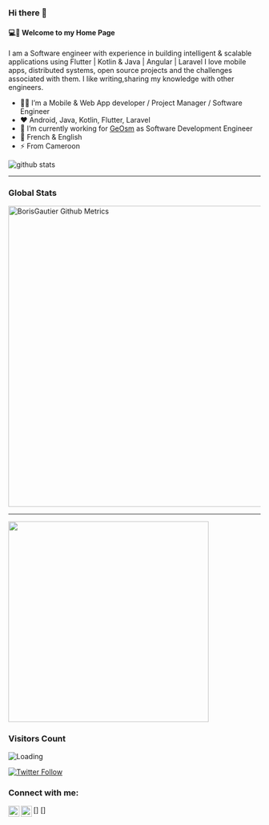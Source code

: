 ### Hi there 👋


#### 💻💫 Welcome to my Home Page

I am a Software engineer with experience in building intelligent & scalable applications using Flutter | Kotlin & Java | Angular | Laravel
I love mobile apps, distributed systems, open source projects and the challenges associated with them.
I like writing,sharing my knowledge with other engineers.

- 👨‍💻 I’m a Mobile & Web App developer / Project Manager / Software Engineer
- ❤️ Android, Java, Kotlin, Flutter, Laravel
- 🔭 I’m currently working for [GeOsm](https://github.com/GeOsmFamily) as Software Development Engineer
- 💬 French & English
- ⚡ From Cameroon

![github stats](https://github-readme-stats.vercel.app/api?username=BorisGautier&show_icons=true)

---

### Global Stats
<p>
    <img width="600"  
         src="https://metrics.lecoq.io/BorisGautier?id=BorisGautier" 
         alt="BorisGautier Github Metrics"
     />
</p>

---

<img width="400" src="https://wakatime.com/share/@Boris_Gautier/860be91a-8c44-4bf0-b3f6-f6ee78cb2e38.svg"></img>

### Visitors Count
<img align="left" src = "https://profile-counter.glitch.me/BorisGautier/count.svg" alt ="Loading">

<br />

[![Twitter Follow](https://img.shields.io/twitter/follow/Boris_Gauty.svg?style=social)](https://twitter.com/Boris_Gauty)


### Connect with me:

[<img align="left" alt="Boris_Gauty | Twitter" width="22px" src="https://cdn.jsdelivr.net/npm/simple-icons@v3/icons/twitter.svg"/>]
[<img align="left" alt="boris-gautier-tchoukouaha-420262143 | LinkedIn" width="22px" src="https://cdn.jsdelivr.net/npm/simple-icons@v3/icons/linkedin.svg"/>]


